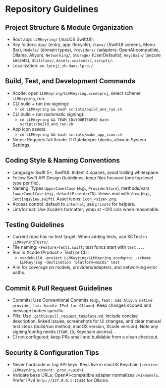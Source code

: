 # Repository Guidelines

## Project Structure & Module Organization
- Root app: `LLMKeyring/` (macOS SwiftUI).
- Key folders: `App/` (entry, app lifecycle), `Views/` (SwiftUI screens, Menu Bar), `Models/` (domain types), `Providers/` (adapters: OpenAI‑compatible, Ollama, Aliyun), `Networking/`, `Storage/` (UserDefaults), `Keychain/` (secure secrets), `Utilities/`, `Assets.xcassets/`, `scripts/`.
- Localization: `en.lproj/`, `zh-Hans.lproj/`.

## Build, Test, and Development Commands
- Xcode: open `LLMKeyring/LLMKeyring.xcodeproj`, select scheme `LLMKeyring`, run.
- CLI build + run (no signing):
  - `cd LLMKeyring && bash scripts/build_and_run.sh`
- CLI build + run (automatic signing):
  - `cd LLMKeyring && TEAM_ID=YOURTEAMID bash scripts/build_and_run.sh`
- App icon assets:
  - `cd LLMKeyring && bash scripts/make_app_icon.sh`
- Notes: Requires full Xcode. If Gatekeeper blocks, allow in System Settings.

## Coding Style & Naming Conventions
- Language: Swift 5+, SwiftUI. Indent 4 spaces, avoid trailing whitespace.
- Follow Swift API Design Guidelines; keep files focused (one top‑level type per file).
- Naming: Types `UpperCamelCase` (e.g., `ProviderStore`), methods/vars `lowerCamelCase` (e.g., `defaultProviderID`). Views end with `View` (e.g., `SettingsView.swift`). Asset icons: `icon_<size>.png`.
- Access control: default to `internal`; use `private` for helpers.
- Lint/format: Use Xcode’s formatter; wrap at ~120 cols when reasonable.

## Testing Guidelines
- Current repo has no test target. When adding tests, use XCTest in `LLMKeyringTests/`.
- File naming: `<Feature>Tests.swift`; test funcs start with `test...`.
- Run in Xcode (Product > Test) or CLI:
  - `xcodebuild -project LLMKeyring/LLMKeyring.xcodeproj -scheme LLMKeyring -destination 'platform=macOS' test`
- Aim for coverage on models, providers/adapters, and networking error paths.

## Commit & Pull Request Guidelines
- Commits: Use Conventional Commits (e.g., `feat: add Aliyun native provider`, `fix: handle IPv4 for Ollama`). Keep changes scoped and message bodies specific.
- PRs: Use `.github/pull_request_template.md`. Include concise description, linked issues, screenshots for UI changes, and clear manual test steps (build/run method, macOS version, Xcode version). Note any signing/config needs (`TEAM_ID`, Keychain access).
- CI not configured; keep PRs small and buildable from a clean checkout.

## Security & Configuration Tips
- Never hardcode or log API keys. Keys live in macOS Keychain (`service: LLMKeyring`, `account: prov_<uuid>`).
- Validate base URLs; OpenAI‑compatible adapter normalizes `/v1/models`. Prefer IPv4 `http://127.0.0.1:11434` for Ollama.
